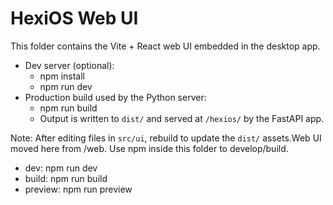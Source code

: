 # HexiOS Web UI

This folder contains the Vite + React web UI embedded in the desktop app.

- Dev server (optional):
  - npm install
  - npm run dev
- Production build used by the Python server:
  - npm run build
  - Output is written to `dist/` and served at `/hexios/` by the FastAPI app.

Note: After editing files in `src/ui`, rebuild to update the `dist/` assets.Web UI moved here from /web. Use npm inside this folder to develop/build.

- dev: npm run dev
- build: npm run build
- preview: npm run preview
